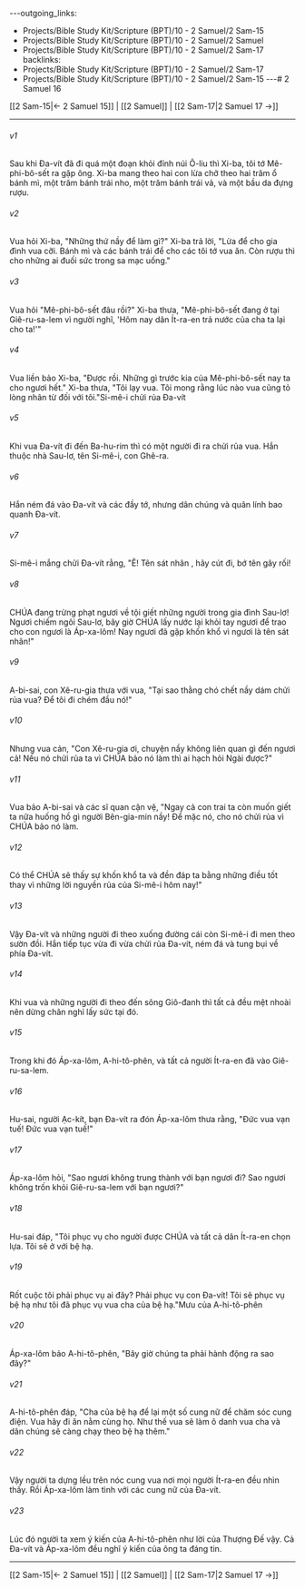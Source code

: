 ---outgoing_links:
  - Projects/Bible Study Kit/Scripture (BPT)/10 - 2 Samuel/2 Sam-15
  - Projects/Bible Study Kit/Scripture (BPT)/10 - 2 Samuel/2 Samuel
  - Projects/Bible Study Kit/Scripture (BPT)/10 - 2 Samuel/2 Sam-17
backlinks:
  - Projects/Bible Study Kit/Scripture (BPT)/10 - 2 Samuel/2 Sam-17
  - Projects/Bible Study Kit/Scripture (BPT)/10 - 2 Samuel/2 Sam-15
---# 2 Samuel 16

[[2 Sam-15|← 2 Samuel 15]] | [[2 Samuel]] | [[2 Sam-17|2 Samuel 17 →]]
***



###### v1 
Sau khi Đa-vít đã đi quá một đoạn khỏi đỉnh núi Ô-liu thì Xi-ba, tôi tớ Mê-phi-bô-sết ra gặp ông. Xi-ba mang theo hai con lừa chở theo hai trăm ổ bánh mì, một trăm bánh trái nho, một trăm bánh trái vả, và một bầu da đựng rượu. 

###### v2 
Vua hỏi Xi-ba, "Những thứ nầy để làm gì?" Xi-ba trả lời, "Lừa để cho gia đình vua cỡi. Bánh mì và các bánh trái để cho các tôi tớ vua ăn. Còn rượu thì cho những ai đuối sức trong sa mạc uống." 

###### v3 
Vua hỏi "Mê-phi-bô-sết đâu rồi?" Xi-ba thưa, "Mê-phi-bô-sết đang ở tại Giê-ru-sa-lem vì người nghĩ, 'Hôm nay dân Ít-ra-en trả nước của cha ta lại cho ta!'" 

###### v4 
Vua liền bảo Xi-ba, "Được rồi. Những gì trước kia của Mê-phi-bô-sết nay ta cho ngươi hết." Xi-ba thưa, "Tôi lạy vua. Tôi mong rằng lúc nào vua cũng tỏ lòng nhân từ đối với tôi."Si-mê-i chửi rủa Đa-vít 

###### v5 
Khi vua Đa-vít đi đến Ba-hu-rim thì có một người đi ra chửi rủa vua. Hắn thuộc nhà Sau-lơ, tên Si-mê-i, con Ghê-ra. 

###### v6 
Hắn ném đá vào Đa-vít và các đầy tớ, nhưng dân chúng và quân lính bao quanh Đa-vít. 

###### v7 
Si-mê-i mắng chửi Đa-vít rằng, "Ê! Tên sát nhân , hãy cút đi, bớ tên gây rối! 

###### v8 
CHÚA đang trừng phạt ngươi về tội giết những người trong gia đình Sau-lơ! Ngươi chiếm ngôi Sau-lơ, bây giờ CHÚA lấy nước lại khỏi tay ngươi để trao cho con ngươi là Áp-xa-lôm! Nay ngươi đã gặp khốn khổ vì ngươi là tên sát nhân!" 

###### v9 
A-bi-sai, con Xê-ru-gia thưa với vua, "Tại sao thằng chó chết nầy dám chửi rủa vua? Để tôi đi chém đầu nó!" 

###### v10 
Nhưng vua cản, "Con Xê-ru-gia ơi, chuyện nầy không liên quan gì đến ngươi cả! Nếu nó chửi rủa ta vì CHÚA bảo nó làm thì ai hạch hỏi Ngài được?" 

###### v11 
Vua bảo A-bi-sai và các sĩ quan cận vệ, "Ngay cả con trai ta còn muốn giết ta nữa huống hồ gì người Bên-gia-min nầy! Để mặc nó, cho nó chửi rủa vì CHÚA bảo nó làm. 

###### v12 
Có thể CHÚA sẽ thấy sự khốn khổ ta và đền đáp ta bằng những điều tốt thay vì những lời nguyền rủa của Si-mê-i hôm nay!" 

###### v13 
Vậy Đa-vít và những người đi theo xuống đường cái còn Si-mê-i đi men theo sườn đồi. Hắn tiếp tục vừa đi vừa chửi rủa Đa-vít, ném đá và tung bụi về phía Đa-vít. 

###### v14 
Khi vua và những người đi theo đến sông Giô-đanh thì tất cả đều mệt nhoài nên dừng chân nghỉ lấy sức tại đó. 

###### v15 
Trong khi đó Áp-xa-lôm, A-hi-tô-phên, và tất cả người Ít-ra-en đã vào Giê-ru-sa-lem. 

###### v16 
Hu-sai, người Ạc-kít, bạn Đa-vít ra đón Áp-xa-lôm thưa rằng, "Đức vua vạn tuế! Đức vua vạn tuế!" 

###### v17 
Áp-xa-lôm hỏi, "Sao ngươi không trung thành với bạn ngươi đi? Sao ngươi không trốn khỏi Giê-ru-sa-lem với bạn ngươi?" 

###### v18 
Hu-sai đáp, "Tôi phục vụ cho người được CHÚA và tất cả dân Ít-ra-en chọn lựa. Tôi sẽ ở với bệ hạ. 

###### v19 
Rốt cuộc tôi phải phục vụ ai đây? Phải phục vụ con Đa-vít! Tôi sẽ phục vụ bệ hạ như tôi đã phục vụ vua cha của bệ hạ."Mưu của A-hi-tô-phên 

###### v20 
Áp-xa-lôm bảo A-hi-tô-phên, "Bây giờ chúng ta phải hành động ra sao đây?" 

###### v21 
A-hi-tô-phên đáp, "Cha của bệ hạ để lại một số cung nữ để chăm sóc cung điện. Vua hãy đi ăn nằm cùng họ. Như thế vua sẽ làm ô danh vua cha và dân chúng sẽ càng chạy theo bệ hạ thêm." 

###### v22 
Vậy người ta dựng lều trên nóc cung vua nơi mọi người Ít-ra-en đều nhìn thấy. Rồi Áp-xa-lôm làm tình với các cung nữ của Đa-vít. 

###### v23 
Lúc đó người ta xem ý kiến của A-hi-tô-phên như lời của Thượng Đế vậy. Cả Đa-vít và Áp-xa-lôm đều nghĩ ý kiến của ông ta đáng tin.

***
[[2 Sam-15|← 2 Samuel 15]] | [[2 Samuel]] | [[2 Sam-17|2 Samuel 17 →]]
